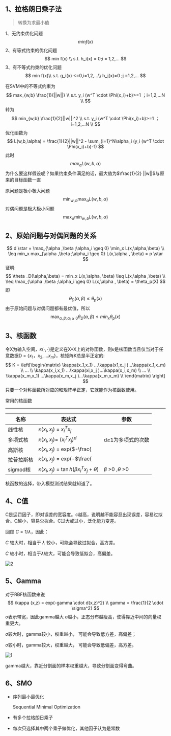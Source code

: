

## 1、拉格朗日乘子法

> 转换为求最小值

1、无约束优化问题
$$
min f(x)
$$
2、有等式约束的优化问题
$$
min f(x) \\
s.t. h_i(x) = 0;i = 1,2,...
$$
3、有不等式约束的优化问题
$$
min f(x)\\
s.t. g_i(x) <=0,i=1,2,...\\
h_j(x)=0 ;j =1,2,...
$$


在SVM中的不等式约束为
$$
max_{w,b} \frac{1}{||w||} \\
s.t. y_i (w^T \cdot \Phi(x_i)+b)>=1 ；i=1,2,...N \\
$$
转为
$$
min_{w,b} \frac{1}{2}||w|| ^2 \\
s.t. y_i (w^T \cdot \Phi(x_i)+b)>=1 ；i=1,2,...N \\
$$
优化函数为
$$
L(w,b,\alpha) = \frac{1}{2}||w||^2 - \sum_{i=1}^N\alpha_i (y_i (w^T \cdot \Phi(x_i)+b)-1)
$$
此时
$$
max_{\alpha} L(w,b,\alpha)
$$
为什么要这样假设呢？如果约束条件满足的话，最大值为$\frac{1}{2} ||w||$与原来的目标函数一直

原问题是极小极大问题
$$
\min_{w,b} \max_{\alpha} L(w,b,\alpha)
$$
对偶问题是极大极小问题
$$
\max_{\alpha} \min_{w,b} L(w,b,\alpha)
$$

## 2、原始问题与对偶问题的关系


$$
d \star = \max_{\alpha ,\beta ;\alpha_i \geq 0} \min_x L(x,\alpha,\beta) \\
\leq min_x max_{\alpha ,\beta ;\alpha_i \geq 0} L(x,\alpha , \beta) = p \star
$$
证明:
$$
\theta _D(\alpha,\beta) = min_x L(x,\alpha, \beta) \leq L(x,\alpha ,\beta) \\
\leq \max_{\alpha ,\beta ;\alpha_i \geq 0} L(x,\alpha , \beta) = \theta_p(X)
$$
即 
$$
\theta _D(\alpha,\beta) \leq \theta_p(x)
$$
由于原始问题与对偶问题都有最优值，所以
$$
\max_{\alpha ,\beta ;\alpha_i \geq 0} \theta _D(\alpha,\beta) \leq  min_{x} \theta_p(x)
$$

## 3、核函数

令X为输入空间，$\kappa(\cdot ,\cdot)$是定义在X*X上的对称函数，则$\kappa$是核函数当且仅当对于任意数据D = {$x_1，x_2,...x_m$}，核矩阵K总是半正定的:
$$
K = \left[\begin{matrix} 
\kappa(x_1,x_1) ...\kappa(x1,x_j )...\kappa(x_1,x_m) \\
... \\
\kappa(x_i,x_1) ...\kappa(xi,x_j )...\kappa(x_i,x_m) \\
... \\
\kappa(x_m,x_1) ...\kappa(x_m,x_j )...\kappa(x_m,x_m) \\
\end{matrix} \right]
$$
只要一个对称函数所对应的和矩阵半正定，它就能作为核函数使用。

常用的核函数

------

| 名称       | 表达式                                                       | 参数                     |
| ---------- | ------------------------------------------------------------ | ------------------------ |
| 线性核     | $\kappa(x_i,x_j)$ = $x^T_ix_j$                               |                          |
| 多项式核   | $\kappa(x_i,x_j)$= $(x_i^T x_j)^d$                           | d$\geq$1为多项式的次数   |
| 高斯核     | $\kappa(x_i,x_j)$ = exp($-\frac{||x_i - x_j||^2}{2 \sigma^2}$) | $\sigma>0$为高斯核的带宽 |
| 拉普拉斯核 | $\kappa(x_i,x_j)$ = exp(-$\frac{||x_i - x_j||^2}{\sigma}$)   | $\sigma>0$               |
| sigmod核   | $\kappa(x_i,x_j)$ = $\tan h( \beta x_i^T x_j + \theta)$      | $\beta$ >0 ,$\theta$ >0  |

核函数的选择，带入模型测试结果就知道了。

## 4、C值

C是惩罚因子，即对误差的宽容度。c越高，说明越不能容忍出现误差，容易过拟合。C越小，容易欠拟合。C过大或过小，泛化能力变差。

回顾 $C=1/\lambda$，因此：

$C$ 较大时，相当于 $\lambda$ 较小，可能会导致过拟合，高方差。

$C$ 较小时，相当于$\lambda$较大，可能会导致低拟合，高偏差。

![2](/img/add_notes3_2.png)

## 5、Gamma

对于RBF核函数来说
$$
\kappa (x,z) = exp(-gamma \cdot d(x,z)^2) \\
gamma = \frac{1}{2 \cdot \sigma^2}
$$
$\sigma$表示带宽，因此gamma越大 $\sigma$越小，正态分布越瘦高，使得靠近中间的向量权重更大。

$\sigma$较大时，gamma较小，权重越小， 可能会导致低方差，高偏差；

$\sigma$较小时，gamma较大，权重越大， 可能会导致低偏差，高方差。

![1](/img/add_notes3_1.png)

gamma越大，靠近分割面的样本权重越大，导致分割面变得弯曲。

## 6、SMO

- 序列最小最优化

    Sequential Minimal Optimization

- 有多个拉格朗日乘子
- 每次只选择其中两个乘子做优化，其他因子认为是常数

